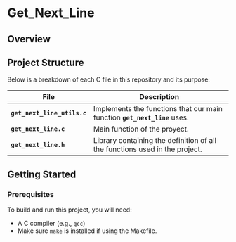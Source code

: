 # Get_Next_Line

## Overview


## Project Structure

Below is a breakdown of each C file in this repository and its purpose:

| File                        | Description                                                                   |
|-----------------------------|----------------------------------------------------------------------------------------------------------|
| **`get_next_line_utils.c`**              | Implements the functions that our main function **`get_next_line`** uses.                            |
| **`get_next_line.c`**             | Main function of the proyect.                                       |
| **`get_next_line.h`**            | Library containing the definition of all the functions used in the project.                 |


## Getting Started

### Prerequisites

To build and run this project, you will need:

- A C compiler (e.g., `gcc`)
- Make sure `make` is installed if using the Makefile.

